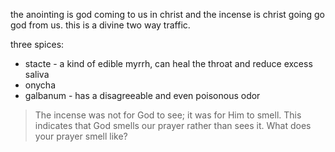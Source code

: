 the anointing is god coming to us in christ and the incense is christ going go god from us. 
this is a divine two way traffic.

three spices:
- stacte - a kind of edible myrrh, can heal the throat and reduce excess saliva
- onycha
- galbanum - has a disagreeable and even poisonous odor

> The incense was not for God to see; it was for Him to smell. This indicates that God smells our prayer rather than sees it. What does your prayer smell like? 
